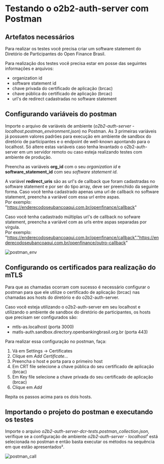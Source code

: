 # Testando o o2b2-auth-server com Postman

## Artefatos necessários

Para realizar os testes você precisa criar um software statement do Diretório de Participantes do Open Finance Brasil.

Para realização dos testes você precisa estar em posse das seguintes informações e arquivos:

- organization id
- software statement id
- chave privada do certificado de aplicação (brcac)
- chave pública do certificado de aplicação (brcac)
- url's de redirect cadastradas no software statement

## Configurando variáveis do postman

Importe o arquivo de variáveis de ambiente (*o2b2-auth-server - localhost.postman_environment.json*) no Postman. As 3 primeiras variáveis já possuem valores padrões para execução em ambiente de sandbox do diretório de participantes e o endpoint de well-known apontando para o localhost. Só altere estas variáveis caso tenha levantado o o2b2-auth-server em um servidor remoto ou caso esteja realizando testes com ambiente de produção.

Preencha as variáveis **org_id** com o seu *organization id* e **software_statement_id** com seu *software statement id*.

A variável **redirect_uris** são as url's de callback que foram cadastradas no software statement e por ser do tipo array, deve ser preenchido da seguinte forma.
Caso você tenha cadastrado apenas uma url de callback no software statement, preencha a variável com essa url entre aspas.
<br>Por exemplo: "https://enderecodoseubancoaqui.com.br/openfinance/callback"

Caso você tenha cadastrado múltiplas url's de callback no sofware statement, preencha a variável com as urls entre aspas separadas por vírgula.
<br>Por exemplo: "https://enderecodoseubancoaqui.com.br/openfinance/callback","https://enderecodoseubancoaqui.com.br/openfinance/outro-callback"

![postman_env](https://github.com/ranierimazili/o2b2-auth-server/assets/15436207/daa10549-d999-4e6e-9984-85c3951a6d8a)

## Configurando os certificados para realização do mTLS

Para que as chamadas ocorram com sucesso é necessário configurar o postman para que ele utilize o certificado de aplicação (brcac) nas chamadas aos hosts do diretório e do o2b2-auth-server.

Caso você esteja utilizando o o2b2-auth-server em seu localhost e utilizando o ambiente de sandbox do diretório de participantes, os hosts que precisam ser configurados são:
- mtls-as.localhost (porta 3000)
- matls-auth.sandbox.directory.openbankingbrasil.org.br (porta 443)

Para realizar essa configuração no postman, faça: 

1. Vá em Settings -> Certificates
2. Clique em *Add Certificate...*
3. Preencha o host e porta para o primeiro host
4. Em CRT file selecione a chave pública do seu certificado de aplicação (brcac)
4. Em Key file selecione a chave privada do seu certificado de aplicação (brcac)
5. Clique em *Add*

Repita os passos acima para os dois hosts.

## Importando o projeto do postman e executando os testes

Importe o arquivo *o2b2-auth-server-dcr-tests.postman_collection.json*, verifique se a configuração de ambiente *o2b2-auth-server - localhost*¹ está selecionada no postman e então basta executar os métodos na sequência em que estão apresentados².

![postman_call](https://github.com/ranierimazili/o2b2-auth-server/assets/15436207/c6387106-b487-4092-9603-5e17f83eba04)



